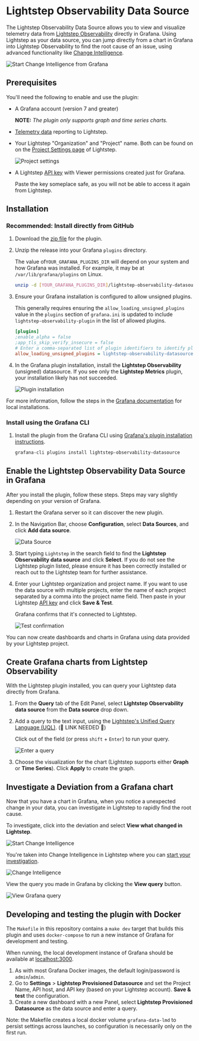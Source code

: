 # Lightstep Observability Data Source

The Lightstep Observability Data Source allows you to view and visualize telemetry data from [Lightstep Observability](https://lightstep.com) directly in Grafana. Using Lightstep as your data source, you can jump directly from a chart in Grafana into Lightstep Observability to find the root cause of an issue, using advanced functionality like [Change Intelligence](https://docs.lightstep.com/docs/investigate-deviation).

![Start Change Intelligence from Grafana](./images/docs/graf_metciStart.png)

## Prerequisites

You'll need the following to enable and use the plugin:

- A Grafana account (version 7 and greater)

  **NOTE:** _The plugin only supports graph and time series charts._

- [Telemetry data](https://docs.lightstep.com/docs/welcome-to-lightstep) reporting to Lightstep.

- Your Lightstep "Organization" and "Project" name. Both can be found on on the [Project Settings page](https://docs.lightstep.com/docs/create-projects-for-your-environments) of Lightstep.

  ![Project settings](./images/docs/proj_org.png)

- A Lightstep [API key](https://docs.lightstep.com/docs/create-and-manage-api-keys) with Viewer permissions created just for Grafana.

  Paste the key someplace safe, as you will not be able to access it again from Lightstep.

## Installation

### Recommended: Install directly from GitHub

1. Download the [zip file](https://github.com/lightstep/lightstep-observability-datasource/releases) for the plugin.

2. Unzip the release into your Grafana `plugins` directory.

    The value of`YOUR_GRAFANA_PLUGINS_DIR` will depend on your system and how Grafana was installed. For example, it may be at `/var/lib/grafana/plugins` on Linux.

   ```bash
   unzip -d [YOUR_GRAFANA_PLUGINS_DIR]/lightstep-observability-datasource lightstep-observability-datasource-X.Y.Z.zip
   ```

3. Ensure your Grafana installation is configured to allow unsigned plugins.

   This generally requires ensuring the `allow_loading_unsigned_plugins` value in the `plugins` section of `grafana.ini` is updated to include `lightstep-observability-plugin` in the list of allowed plugins.

   ```ini
   [plugins]
   ;enable_alpha = false
   ;app_tls_skip_verify_insecure = false
   # Enter a comma-separated list of plugin identifiers to identify plugins that are allowed to be loaded even if they lack a valid signature.
   allow_loading_unsigned_plugins = lightstep-observability-datasource
   ```

4. In the Grafana plugin installation, install the **Lightstep Observability** (unsigned) datasource. If you see only the **Lightstep Metrics** plugin, your installation likely has not succeeded.

   ![Plugin installation](./images/docs/plugin_installation.png)

For more information, follow the steps in the [Grafana documentation](https://grafana.com/docs/grafana/latest/administration/plugin-management/#install-plugin-on-local-grafana) for local installations.

### Install using the Grafana CLI

1. Install the plugin from the Grafana CLI using [Grafana's plugin installation instructions](https://grafana.com/docs/grafana/latest/plugins/installation/).

   ```sh
   grafana-cli plugins install lightstep-observability-datasource
   ```

## Enable the Lightstep Observability Data Source in Grafana

After you install the plugin, follow these steps. Steps may vary slightly depending on your version of Grafana.

1. Restart the Grafana server so it can discover the new plugin.
2. In the Navigation Bar, choose **Configuration**, select **Data Sources**, and click **Add data source**.

   ![Data Source](./images/docs/graf_metciData.png)

3. Start typing `Lightstep` in the search field to find the **Lightstep Observability data source** and click **Select**. If you do not see the Lightstep plugin listed, please ensure it has been correctly installed or reach out to the Lightstep team for further assistance.

4. Enter your Lightstep organization and project name. If you want to use the data source with multiple projects, enter the name of each project separated by a comma into the project name field. Then paste in your Lightstep [API key](https://docs.lightstep.com/docs/create-and-manage-api-keys) and click **Save & Test**.

   Grafana confirms that it's connected to Lightstep.

   ![Test confirmation](./images/docs/graf_metciTest.png)

You can now create dashboards and charts in Grafana using data provided by your Lightstep project.

## Create Grafana charts from Lightstep Observability

With the Lightstep plugin installed, you can query your Lightstep data directly from Grafana.

1. From the **Query** tab of the Edit Panel, select **Lightstep Observability data source** from the **Data source** drop down.

2. Add a query to the text input, using the [Lightstep's Unified Query Language (UQL)](). (🚧 LINK NEEDED 🚧)

   Click out of the field (or press `shift` + `Enter`) to run your query.

   ![Enter a query](./images/docs/telemetry_graph.png)

3. Choose the visualization for the chart (Lightstep supports either **Graph** or **Time Series**). Click **Apply** to create the graph.

## Investigate a Deviation from a Grafana chart

Now that you have a chart in Grafana, when you notice a unexpected change in your data, you can investigate in Lightstep to rapidly find the root cause.

To investigate, click into the deviation and select **View what changed in Lightstep**.

![Start Change Intelligence](./images/docs/graf_metciCI.png)

You're taken into Change Intelligence in Lightstep where you can [start your investigation](https://docs.lightstep.com/docs/investigate-metric-deviation).

![Change Intelligence](./images/docs/graf_metciPW.png)

View the query you made in Grafana by clicking the **View query** button.

![View Grafana query](./images/docs/graf_metciViewQuery.png)

## Developing and testing the plugin with Docker

The `Makefile` in this repository contains a `make dev` target that builds this plugin and uses `docker-compose` to run a new instance of Grafana for development and testing.

When running, the local development instance of Grafana should be available at [localhost:3000](http://localhost:3000/).

1. As with most Grafana Docker images, the default login/password is `admin`/`admin`.
2. Go to **Settings** > **Lightstep Provisioned Datasource** and set the Project Name, API host, and API key (based on your Lightstep account). **Save & test** the configuration.
3. Create a new dashboard with a new Panel, select **Lightstep Provisioned Datasource** as the data source and enter a query.

Note: the Makefile creates a local docker volume `grafana-data-lmd` to persist settings across launches, so configuration is necessarily only on the first run.
